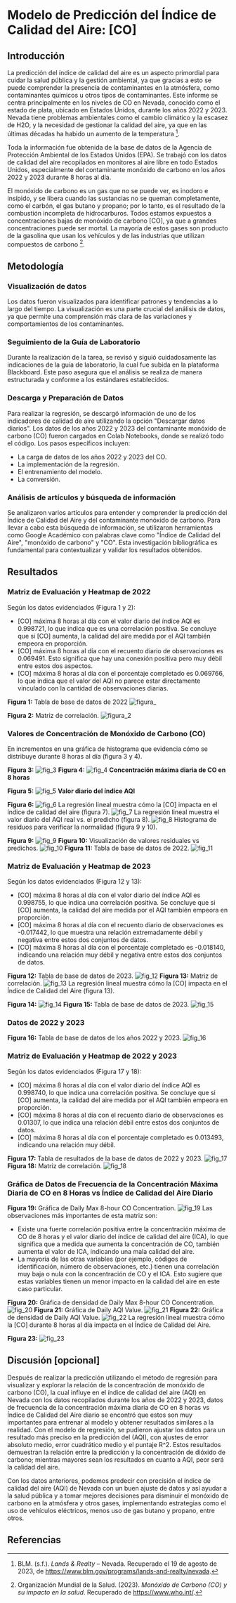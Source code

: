 # Modelo de Predicción del Índice de Calidad del Aire: [CO]

## Introducción

La predicción del índice de calidad del aire es un aspecto primordial para cuidar la salud pública y la gestión ambiental, ya que gracias a esto se puede comprender la presencia de contaminantes en la atmósfera, como contaminantes químicos u otros tipos de contaminantes. Este informe se centra principalmente en los niveles de CO en Nevada, conocido como el estado de plata, ubicado en Estados Unidos, durante los años 2022 y 2023. Nevada tiene problemas ambientales como el cambio climático y la escasez de H2O, y la necesidad de gestionar la calidad del aire, ya que en las últimas décadas ha habido un aumento de la temperatura [^1].

Toda la información fue obtenida de la base de datos de la Agencia de Protección Ambiental de los Estados Unidos (EPA). Se trabajó con los datos de calidad del aire recopilados en monitores al aire libre en todo Estados Unidos, especialmente del contaminante monóxido de carbono en los años 2022 y 2023 durante 8 horas al día.

El monóxido de carbono es un gas que no se puede ver, es inodoro e insípido, y se libera cuando las sustancias no se queman completamente, como el carbón, el gas butano y propano; por lo tanto, es el resultado de la combustión incompleta de hidrocarburos. Todos estamos expuestos a concentraciones bajas de monóxido de carbono [CO], ya que a grandes concentraciones puede ser mortal. La mayoría de estos gases son producto de la gasolina que usan los vehículos y de las industrias que utilizan compuestos de carbono [^2].

## Metodología

### Visualización de datos

Los datos fueron visualizados para identificar patrones y tendencias a lo largo del tiempo. La visualización es una parte crucial del análisis de datos, ya que permite una comprensión más clara de las variaciones y comportamientos de los contaminantes.

### Seguimiento de la Guía de Laboratorio

Durante la realización de la tarea, se revisó y siguió cuidadosamente las indicaciones de la guía de laboratorio, la cual fue subida en la plataforma Blackboard. Este paso asegura que el análisis se realiza de manera estructurada y conforme a los estándares establecidos.

### Descarga y Preparación de Datos

Para realizar la regresión, se descargó información de uno de los indicadores de calidad de aire utilizando la opción "Descargar datos diarios". Los datos de los años 2022 y 2023 del contaminante monóxido de carbono (CO) fueron cargados en Colab Notebooks, donde se realizó todo el código. Los pasos específicos incluyen:

- La carga de datos de los años 2022 y 2023 del CO.
- La implementación de la regresión.
- El entrenamiento del modelo.
- La conversión.

### Análisis de artículos y búsqueda de información

Se analizaron varios artículos para entender y comprender la predicción del Índice de Calidad del Aire y del contaminante monóxido de carbono. Para llevar a cabo esta búsqueda de información, se utilizaron herramientas como Google Académico con palabras clave como "Índice de Calidad del Aire", "monóxido de carbono" y "CO". Esta investigación bibliográfica es fundamental para contextualizar y validar los resultados obtenidos.

## Resultados

### Matriz de Evaluación y Heatmap de 2022

Según los datos evidenciados (Figura 1 y 2):

- [CO] máxima 8 horas al día con el valor diario del índice AQI es 0.998721, lo que indica que es una correlación positiva. Se concluye que si [CO] aumenta, la calidad del aire medida por el AQI también empeora en proporción.
- [CO] máxima 8 horas al día con el recuento diario de observaciones es 0.069491. Esto significa que hay una conexión positiva pero muy débil entre estos dos aspectos.
- [CO] máxima 8 horas al día con el porcentaje completado es 0.069766, lo que indica que el valor del AQI no parece estar directamente vinculado con la cantidad de observaciones diarias.

**Figura 1:** Tabla de base de datos de 2022
![figura_](https://private-user-images.githubusercontent.com/166184502/361308679-5650fd6d-401d-41ea-bc34-404e968f65fd.jpg?jwt=eyJhbGciOiJIUzI1NiIsInR5cCI6IkpXVCJ9.eyJpc3MiOiJnaXRodWIuY29tIiwiYXVkIjoicmF3LmdpdGh1YnVzZXJjb250ZW50LmNvbSIsImtleSI6ImtleTUiLCJleHAiOjE3MjQ2NDg4MTksIm5iZiI6MTcyNDY0ODUxOSwicGF0aCI6Ii8xNjYxODQ1MDIvMzYxMzA4Njc5LTU2NTBmZDZkLTQwMWQtNDFlYS1iYzM0LTQwNGU5NjhmNjVmZC5qcGc_WC1BbXotQWxnb3JpdGhtPUFXUzQtSE1BQy1TSEEyNTYmWC1BbXotQ3JlZGVudGlhbD1BS0lBVkNPRFlMU0E1M1BRSzRaQSUyRjIwMjQwODI2JTJGdXMtZWFzdC0xJTJGczMlMkZhd3M0X3JlcXVlc3QmWC1BbXotRGF0ZT0yMDI0MDgyNlQwNTAxNTlaJlgtQW16LUV4cGlyZXM9MzAwJlgtQW16LVNpZ25hdHVyZT04OWEwYzZkZThiYzk5NDY5N2VhZmNmOTcwMzExYWQ3Njc5OWYxZjg3MDJlNmJiODMwMmQwY2NhZDBkNzIyOTIyJlgtQW16LVNpZ25lZEhlYWRlcnM9aG9zdCZhY3Rvcl9pZD0wJmtleV9pZD0wJnJlcG9faWQ9MCJ9.PBJZuZw3aCnOPTHantCTO6s-j71GLPLb4dM79TU5Svk)

**Figura 2:** Matriz de correlación.
![figura_2](https://private-user-images.githubusercontent.com/166184502/361309071-a25d9176-f953-4cc3-b9f2-675540b08220.jpg?jwt=eyJhbGciOiJIUzI1NiIsInR5cCI6IkpXVCJ9.eyJpc3MiOiJnaXRodWIuY29tIiwiYXVkIjoicmF3LmdpdGh1YnVzZXJjb250ZW50LmNvbSIsImtleSI6ImtleTUiLCJleHAiOjE3MjQ2NTAyNDMsIm5iZiI6MTcyNDY0OTk0MywicGF0aCI6Ii8xNjYxODQ1MDIvMzYxMzA5MDcxLWEyNWQ5MTc2LWY5NTMtNGNjMy1iOWYyLTY3NTU0MGIwODIyMC5qcGc_WC1BbXotQWxnb3JpdGhtPUFXUzQtSE1BQy1TSEEyNTYmWC1BbXotQ3JlZGVudGlhbD1BS0lBVkNPRFlMU0E1M1BRSzRaQSUyRjIwMjQwODI2JTJGdXMtZWFzdC0xJTJGczMlMkZhd3M0X3JlcXVlc3QmWC1BbXotRGF0ZT0yMDI0MDgyNlQwNTI1NDNaJlgtQW16LUV4cGlyZXM9MzAwJlgtQW16LVNpZ25hdHVyZT1lZGY2OTU2ODk5M2ZlYzU2M2Q3Yjc4MTdlZDhlZTdhM2MyODI2YTU4NGIzYzQ3MjFlNGFlMTY4OWFlNDU4OWRlJlgtQW16LVNpZ25lZEhlYWRlcnM9aG9zdCZhY3Rvcl9pZD0wJmtleV9pZD0wJnJlcG9faWQ9MCJ9.GCekMtoHqBqE4SsESd9SmD4sFtEtAjubICKYwA4hsYk)
### Valores de Concentración de Monóxido de Carbono (CO)

En incrementos en una gráfica de histograma que evidencia cómo se distribuye durante 8 horas al día (figura 3 y 4).

**Figura 3:**
![fig_3](https://private-user-images.githubusercontent.com/166184502/361309588-9d147312-e523-45eb-bfc5-42f640a671c0.jpg?jwt=eyJhbGciOiJIUzI1NiIsInR5cCI6IkpXVCJ9.eyJpc3MiOiJnaXRodWIuY29tIiwiYXVkIjoicmF3LmdpdGh1YnVzZXJjb250ZW50LmNvbSIsImtleSI6ImtleTUiLCJleHAiOjE3MjQ2NTAzNzEsIm5iZiI6MTcyNDY1MDA3MSwicGF0aCI6Ii8xNjYxODQ1MDIvMzYxMzA5NTg4LTlkMTQ3MzEyLWU1MjMtNDVlYi1iZmM1LTQyZjY0MGE2NzFjMC5qcGc_WC1BbXotQWxnb3JpdGhtPUFXUzQtSE1BQy1TSEEyNTYmWC1BbXotQ3JlZGVudGlhbD1BS0lBVkNPRFlMU0E1M1BRSzRaQSUyRjIwMjQwODI2JTJGdXMtZWFzdC0xJTJGczMlMkZhd3M0X3JlcXVlc3QmWC1BbXotRGF0ZT0yMDI0MDgyNlQwNTI3NTFaJlgtQW16LUV4cGlyZXM9MzAwJlgtQW16LVNpZ25hdHVyZT1hZWI1MzMyMmFjN2E0YjUzMGQ0ODU0ZmRhZjdiNmQxMDM3NzlmMmJjNGJmMmMzNTM4NTZmYWY0ZTNlMjNlMjBkJlgtQW16LVNpZ25lZEhlYWRlcnM9aG9zdCZhY3Rvcl9pZD0wJmtleV9pZD0wJnJlcG9faWQ9MCJ9.dVz--sZRWjsMlFX-cKY9xd3N26uI1bkrGhbWM99jMzU)
**Figura 4:**
![fig_4](https://private-user-images.githubusercontent.com/166184502/361309668-cc623d1f-ce74-44d3-8cbb-ff2c5d872101.jpg?jwt=eyJhbGciOiJIUzI1NiIsInR5cCI6IkpXVCJ9.eyJpc3MiOiJnaXRodWIuY29tIiwiYXVkIjoicmF3LmdpdGh1YnVzZXJjb250ZW50LmNvbSIsImtleSI6ImtleTUiLCJleHAiOjE3MjQ2NDg5MjAsIm5iZiI6MTcyNDY0ODYyMCwicGF0aCI6Ii8xNjYxODQ1MDIvMzYxMzA5NjY4LWNjNjIzZDFmLWNlNzQtNDRkMy04Y2JiLWZmMmM1ZDg3MjEwMS5qcGc_WC1BbXotQWxnb3JpdGhtPUFXUzQtSE1BQy1TSEEyNTYmWC1BbXotQ3JlZGVudGlhbD1BS0lBVkNPRFlMU0E1M1BRSzRaQSUyRjIwMjQwODI2JTJGdXMtZWFzdC0xJTJGczMlMkZhd3M0X3JlcXVlc3QmWC1BbXotRGF0ZT0yMDI0MDgyNlQwNTAzNDBaJlgtQW16LUV4cGlyZXM9MzAwJlgtQW16LVNpZ25hdHVyZT0xNzUzYzQ3MjJmYWQwMWIzOThjMTU5ZWEzNDgzYWE1ZWU4MjBjNzc1Y2Y0NjgyYWUyNWY0Y2RkMzgxMzgzYTdlJlgtQW16LVNpZ25lZEhlYWRlcnM9aG9zdCZhY3Rvcl9pZD0wJmtleV9pZD0wJnJlcG9faWQ9MCJ9.TM2cyo18H0jMjg-TAAbaj6bh4l__QmiLLnMaU38wulE)
**Concentración máxima diaria de CO en 8 horas**

**Figura 5:**
![fig_5](https://private-user-images.githubusercontent.com/166184502/361309898-c95f814f-336e-4d41-b933-af1c96c48c43.jpg?jwt=eyJhbGciOiJIUzI1NiIsInR5cCI6IkpXVCJ9.eyJpc3MiOiJnaXRodWIuY29tIiwiYXVkIjoicmF3LmdpdGh1YnVzZXJjb250ZW50LmNvbSIsImtleSI6ImtleTUiLCJleHAiOjE3MjQ2NDg5MjAsIm5iZiI6MTcyNDY0ODYyMCwicGF0aCI6Ii8xNjYxODQ1MDIvMzYxMzA5ODk4LWM5NWY4MTRmLTMzNmUtNGQ0MS1iOTMzLWFmMWM5NmM0OGM0My5qcGc_WC1BbXotQWxnb3JpdGhtPUFXUzQtSE1BQy1TSEEyNTYmWC1BbXotQ3JlZGVudGlhbD1BS0lBVkNPRFlMU0E1M1BRSzRaQSUyRjIwMjQwODI2JTJGdXMtZWFzdC0xJTJGczMlMkZhd3M0X3JlcXVlc3QmWC1BbXotRGF0ZT0yMDI0MDgyNlQwNTAzNDBaJlgtQW16LUV4cGlyZXM9MzAwJlgtQW16LVNpZ25hdHVyZT02YzVkYjY0YWUwYjMwODQzMWMxMDFkYjRiOGYzMWE2MzJkNzU1OWQ4MmM3OTljNzBlNDMxY2JhYTZmMmUyYjFjJlgtQW16LVNpZ25lZEhlYWRlcnM9aG9zdCZhY3Rvcl9pZD0wJmtleV9pZD0wJnJlcG9faWQ9MCJ9.gQMb-w5wpmJaYQ36j4wlrVVidU-cQlQwSSIEAMycmrE)
**Valor diario del índice AQI**

**Figura 6:**
![fig_6](https://private-user-images.githubusercontent.com/166184502/361311034-c58504a9-2bb1-48cc-9054-7e2168ef593d.jpg?jwt=eyJhbGciOiJIUzI1NiIsInR5cCI6IkpXVCJ9.eyJpc3MiOiJnaXRodWIuY29tIiwiYXVkIjoicmF3LmdpdGh1YnVzZXJjb250ZW50LmNvbSIsImtleSI6ImtleTUiLCJleHAiOjE3MjQ2NDg5MjAsIm5iZiI6MTcyNDY0ODYyMCwicGF0aCI6Ii8xNjYxODQ1MDIvMzYxMzExMDM0LWM1ODUwNGE5LTJiYjEtNDhjYy05MDU0LTdlMjE2OGVmNTkzZC5qcGc_WC1BbXotQWxnb3JpdGhtPUFXUzQtSE1BQy1TSEEyNTYmWC1BbXotQ3JlZGVudGlhbD1BS0lBVkNPRFlMU0E1M1BRSzRaQSUyRjIwMjQwODI2JTJGdXMtZWFzdC0xJTJGczMlMkZhd3M0X3JlcXVlc3QmWC1BbXotRGF0ZT0yMDI0MDgyNlQwNTAzNDBaJlgtQW16LUV4cGlyZXM9MzAwJlgtQW16LVNpZ25hdHVyZT01OWZjODJhM2MyZjc2M2U1ZTdjNGRhOTFmODA5ZWJkMGY3ODQ4NGMzOWQyN2NiMWYwMGY5MTY4OWM2ZGJhOGJmJlgtQW16LVNpZ25lZEhlYWRlcnM9aG9zdCZhY3Rvcl9pZD0wJmtleV9pZD0wJnJlcG9faWQ9MCJ9.VmSTHiHx4SuOCBNGgReN4NXaRv1PgnMPujvu7VcUMY4)
La regresión lineal muestra cómo la [CO] impacta en el índice de calidad del aire (figura 7).
![fig_7](https://private-user-images.githubusercontent.com/166184502/361311082-fc934be6-1242-4f72-ae7f-f132f459cd38.jpg?jwt=eyJhbGciOiJIUzI1NiIsInR5cCI6IkpXVCJ9.eyJpc3MiOiJnaXRodWIuY29tIiwiYXVkIjoicmF3LmdpdGh1YnVzZXJjb250ZW50LmNvbSIsImtleSI6ImtleTUiLCJleHAiOjE3MjQ2NDg5MjAsIm5iZiI6MTcyNDY0ODYyMCwicGF0aCI6Ii8xNjYxODQ1MDIvMzYxMzExMDgyLWZjOTM0YmU2LTEyNDItNGY3Mi1hZTdmLWYxMzJmNDU5Y2QzOC5qcGc_WC1BbXotQWxnb3JpdGhtPUFXUzQtSE1BQy1TSEEyNTYmWC1BbXotQ3JlZGVudGlhbD1BS0lBVkNPRFlMU0E1M1BRSzRaQSUyRjIwMjQwODI2JTJGdXMtZWFzdC0xJTJGczMlMkZhd3M0X3JlcXVlc3QmWC1BbXotRGF0ZT0yMDI0MDgyNlQwNTAzNDBaJlgtQW16LUV4cGlyZXM9MzAwJlgtQW16LVNpZ25hdHVyZT1lMTI3MTlkZWYxMzQwNWNhNjFiZmRlYzg1MjRkZTM5ZGUyN2YyODNkMjdiOTE1MzA1NDY2Y2JiNTIzNTA4MDg3JlgtQW16LVNpZ25lZEhlYWRlcnM9aG9zdCZhY3Rvcl9pZD0wJmtleV9pZD0wJnJlcG9faWQ9MCJ9.uq3YsLcVsdyQ26ftSemsYYhQPCuBFrr3Hy0ZnVlFSjI)
La regresión lineal muestra el valor diario del AQI real vs. el predicho (figura 8).
![fig_8](https://private-user-images.githubusercontent.com/166184502/361311154-42589414-84d8-44db-8d96-f3aee5673a6c.jpg?jwt=eyJhbGciOiJIUzI1NiIsInR5cCI6IkpXVCJ9.eyJpc3MiOiJnaXRodWIuY29tIiwiYXVkIjoicmF3LmdpdGh1YnVzZXJjb250ZW50LmNvbSIsImtleSI6ImtleTUiLCJleHAiOjE3MjQ2NDg5MjAsIm5iZiI6MTcyNDY0ODYyMCwicGF0aCI6Ii8xNjYxODQ1MDIvMzYxMzExMTU0LTQyNTg5NDE0LTg0ZDgtNDRkYi04ZDk2LWYzYWVlNTY3M2E2Yy5qcGc_WC1BbXotQWxnb3JpdGhtPUFXUzQtSE1BQy1TSEEyNTYmWC1BbXotQ3JlZGVudGlhbD1BS0lBVkNPRFlMU0E1M1BRSzRaQSUyRjIwMjQwODI2JTJGdXMtZWFzdC0xJTJGczMlMkZhd3M0X3JlcXVlc3QmWC1BbXotRGF0ZT0yMDI0MDgyNlQwNTAzNDBaJlgtQW16LUV4cGlyZXM9MzAwJlgtQW16LVNpZ25hdHVyZT1kZTg4OGZkNTEwMDM0M2UxNzRkNTkzNGE5OTljN2QzYzQ5NWQxMmQ2MjM0NjE0ZjMxZWRkMWI5MGM4ZmNlYWI4JlgtQW16LVNpZ25lZEhlYWRlcnM9aG9zdCZhY3Rvcl9pZD0wJmtleV9pZD0wJnJlcG9faWQ9MCJ9.NZbe1xG_DR7f6cYjxH_epeDjgQitK3Kv-bRnYq_Ufh0)
Histograma de residuos para verificar la normalidad (figura 9 y 10).

**Figura 9:**
![fig_9](https://private-user-images.githubusercontent.com/166184502/361311173-2b2adce1-563f-4b26-b009-7719be60070f.jpg?jwt=eyJhbGciOiJIUzI1NiIsInR5cCI6IkpXVCJ9.eyJpc3MiOiJnaXRodWIuY29tIiwiYXVkIjoicmF3LmdpdGh1YnVzZXJjb250ZW50LmNvbSIsImtleSI6ImtleTUiLCJleHAiOjE3MjQ2NDg5MjAsIm5iZiI6MTcyNDY0ODYyMCwicGF0aCI6Ii8xNjYxODQ1MDIvMzYxMzExMTczLTJiMmFkY2UxLTU2M2YtNGIyNi1iMDA5LTc3MTliZTYwMDcwZi5qcGc_WC1BbXotQWxnb3JpdGhtPUFXUzQtSE1BQy1TSEEyNTYmWC1BbXotQ3JlZGVudGlhbD1BS0lBVkNPRFlMU0E1M1BRSzRaQSUyRjIwMjQwODI2JTJGdXMtZWFzdC0xJTJGczMlMkZhd3M0X3JlcXVlc3QmWC1BbXotRGF0ZT0yMDI0MDgyNlQwNTAzNDBaJlgtQW16LUV4cGlyZXM9MzAwJlgtQW16LVNpZ25hdHVyZT00ZThmNWQwMWY3NzkwNDIwMzg3ZGIxODYwNTA4NGJhYWJmOWEzNjgwZDIyMTgxZDBkYTAxYzcwZjA5MGQ1ODYzJlgtQW16LVNpZ25lZEhlYWRlcnM9aG9zdCZhY3Rvcl9pZD0wJmtleV9pZD0wJnJlcG9faWQ9MCJ9.Qu08QMF4ZYZmdIkqfZTl3CE_H5LbI85w3h388NaSugM)
**Figura 10:** Visualización de valores residuales vs predichos.
![fig_10](https://private-user-images.githubusercontent.com/166184502/361311201-69281675-2ed0-498f-8e73-b656eea6bacc.jpg?jwt=eyJhbGciOiJIUzI1NiIsInR5cCI6IkpXVCJ9.eyJpc3MiOiJnaXRodWIuY29tIiwiYXVkIjoicmF3LmdpdGh1YnVzZXJjb250ZW50LmNvbSIsImtleSI6ImtleTUiLCJleHAiOjE3MjQ2NDg5MjAsIm5iZiI6MTcyNDY0ODYyMCwicGF0aCI6Ii8xNjYxODQ1MDIvMzYxMzExMjAxLTY5MjgxNjc1LTJlZDAtNDk4Zi04ZTczLWI2NTZlZWE2YmFjYy5qcGc_WC1BbXotQWxnb3JpdGhtPUFXUzQtSE1BQy1TSEEyNTYmWC1BbXotQ3JlZGVudGlhbD1BS0lBVkNPRFlMU0E1M1BRSzRaQSUyRjIwMjQwODI2JTJGdXMtZWFzdC0xJTJGczMlMkZhd3M0X3JlcXVlc3QmWC1BbXotRGF0ZT0yMDI0MDgyNlQwNTAzNDBaJlgtQW16LUV4cGlyZXM9MzAwJlgtQW16LVNpZ25hdHVyZT1mNjgzNjM4MDQzODhiNjQ2ZDY2ZjU3MTUzY2VkODg2Yzc5YjI3M2FjZmY0NGEzYjRiMThjODlmNmRmNjA5YmQ1JlgtQW16LVNpZ25lZEhlYWRlcnM9aG9zdCZhY3Rvcl9pZD0wJmtleV9pZD0wJnJlcG9faWQ9MCJ9.1uii25JpiCjBm2WvxJQWU3EKYI9Wvj_vy4ZmdtBm9SE)
**Figura 11:** Tabla de base de datos de 2022.
![fig_11](https://private-user-images.githubusercontent.com/166184502/361311209-9d07e77b-4580-43f0-8ccb-b06aa17957c6.jpg?jwt=eyJhbGciOiJIUzI1NiIsInR5cCI6IkpXVCJ9.eyJpc3MiOiJnaXRodWIuY29tIiwiYXVkIjoicmF3LmdpdGh1YnVzZXJjb250ZW50LmNvbSIsImtleSI6ImtleTUiLCJleHAiOjE3MjQ2NDg5MjAsIm5iZiI6MTcyNDY0ODYyMCwicGF0aCI6Ii8xNjYxODQ1MDIvMzYxMzExMjA5LTlkMDdlNzdiLTQ1ODAtNDNmMC04Y2NiLWIwNmFhMTc5NTdjNi5qcGc_WC1BbXotQWxnb3JpdGhtPUFXUzQtSE1BQy1TSEEyNTYmWC1BbXotQ3JlZGVudGlhbD1BS0lBVkNPRFlMU0E1M1BRSzRaQSUyRjIwMjQwODI2JTJGdXMtZWFzdC0xJTJGczMlMkZhd3M0X3JlcXVlc3QmWC1BbXotRGF0ZT0yMDI0MDgyNlQwNTAzNDBaJlgtQW16LUV4cGlyZXM9MzAwJlgtQW16LVNpZ25hdHVyZT1mNTdkMWZiNWEwYjZkYzhhMTEyMjAzYzY0N2EyOWYyMmJjOGU5Nzc3Zjk5M2IxMTlhMzZhNTQ4NjJmNWNiYzVjJlgtQW16LVNpZ25lZEhlYWRlcnM9aG9zdCZhY3Rvcl9pZD0wJmtleV9pZD0wJnJlcG9faWQ9MCJ9.YkmfIBuUWYusyIzlXqV9Uo4tVS8cdTGwJ-WtEE5ZSUU)
### Matriz de Evaluación y Heatmap de 2023

Según los datos evidenciados (Figura 12 y 13):

- [CO] máxima 8 horas al día con el valor diario del índice AQI es 0.998755, lo que indica una correlación positiva. Se concluye que si [CO] aumenta, la calidad del aire medida por el AQI también empeora en proporción.
- [CO] máxima 8 horas al día con el recuento diario de observaciones es -0.017442, lo que muestra una relación extremadamente débil y negativa entre estos dos conjuntos de datos.
- [CO] máxima 8 horas al día con el porcentaje completado es -0.018140, indicando una relación muy débil y negativa entre estos dos conjuntos de datos.

**Figura 12:** Tabla de base de datos de 2023.
![fig_12](https://private-user-images.githubusercontent.com/166184502/361311243-fb9c1f71-b656-403e-ba7d-fbf0ab1b003b.jpg?jwt=eyJhbGciOiJIUzI1NiIsInR5cCI6IkpXVCJ9.eyJpc3MiOiJnaXRodWIuY29tIiwiYXVkIjoicmF3LmdpdGh1YnVzZXJjb250ZW50LmNvbSIsImtleSI6ImtleTUiLCJleHAiOjE3MjQ2NDg5MjAsIm5iZiI6MTcyNDY0ODYyMCwicGF0aCI6Ii8xNjYxODQ1MDIvMzYxMzExMjQzLWZiOWMxZjcxLWI2NTYtNDAzZS1iYTdkLWZiZjBhYjFiMDAzYi5qcGc_WC1BbXotQWxnb3JpdGhtPUFXUzQtSE1BQy1TSEEyNTYmWC1BbXotQ3JlZGVudGlhbD1BS0lBVkNPRFlMU0E1M1BRSzRaQSUyRjIwMjQwODI2JTJGdXMtZWFzdC0xJTJGczMlMkZhd3M0X3JlcXVlc3QmWC1BbXotRGF0ZT0yMDI0MDgyNlQwNTAzNDBaJlgtQW16LUV4cGlyZXM9MzAwJlgtQW16LVNpZ25hdHVyZT04NmVkNDk5MzJiODM5NzIyYzY1OWYwYTRmYmJhYmE1YWE1ZDYxNDAxODk1MjM5NDJlNzkyMjk5NTFlYjNkYzU0JlgtQW16LVNpZ25lZEhlYWRlcnM9aG9zdCZhY3Rvcl9pZD0wJmtleV9pZD0wJnJlcG9faWQ9MCJ9.ViI-r9X7oIF36PJGrxuwP3Gp4ghqyiJwmIIvYRnV_PY)
**Figura 13:** Matriz de correlación.
![fig_13](https://private-user-images.githubusercontent.com/166184502/361311268-52d3f63d-f0de-4d14-ba56-f4a302a0676d.jpg?jwt=eyJhbGciOiJIUzI1NiIsInR5cCI6IkpXVCJ9.eyJpc3MiOiJnaXRodWIuY29tIiwiYXVkIjoicmF3LmdpdGh1YnVzZXJjb250ZW50LmNvbSIsImtleSI6ImtleTUiLCJleHAiOjE3MjQ2NDg5MjAsIm5iZiI6MTcyNDY0ODYyMCwicGF0aCI6Ii8xNjYxODQ1MDIvMzYxMzExMjY4LTUyZDNmNjNkLWYwZGUtNGQxNC1iYTU2LWY0YTMwMmEwNjc2ZC5qcGc_WC1BbXotQWxnb3JpdGhtPUFXUzQtSE1BQy1TSEEyNTYmWC1BbXotQ3JlZGVudGlhbD1BS0lBVkNPRFlMU0E1M1BRSzRaQSUyRjIwMjQwODI2JTJGdXMtZWFzdC0xJTJGczMlMkZhd3M0X3JlcXVlc3QmWC1BbXotRGF0ZT0yMDI0MDgyNlQwNTAzNDBaJlgtQW16LUV4cGlyZXM9MzAwJlgtQW16LVNpZ25hdHVyZT0yNDdlMGNmYzMzNDRiMDE3YmZlMGYwYTY3NGNlNWI3M2VmNmNjNmYxZjliNzhjODNmZDY1ZGQ4MzRkNmEyN2ZhJlgtQW16LVNpZ25lZEhlYWRlcnM9aG9zdCZhY3Rvcl9pZD0wJmtleV9pZD0wJnJlcG9faWQ9MCJ9.I-A2vDYmix9uD_JTjphJYNRhqr7xxCITNadCgO-Y1ZQ)
La regresión lineal muestra cómo la [CO] impacta en el Índice de Calidad del Aire (figura 13).

**Figura 14:**
![fig_14](https://private-user-images.githubusercontent.com/166184502/361311290-7a162675-8ff4-4f25-90b3-b3215e33958e.jpg?jwt=eyJhbGciOiJIUzI1NiIsInR5cCI6IkpXVCJ9.eyJpc3MiOiJnaXRodWIuY29tIiwiYXVkIjoicmF3LmdpdGh1YnVzZXJjb250ZW50LmNvbSIsImtleSI6ImtleTUiLCJleHAiOjE3MjQ2NDg5MjAsIm5iZiI6MTcyNDY0ODYyMCwicGF0aCI6Ii8xNjYxODQ1MDIvMzYxMzExMjkwLTdhMTYyNjc1LThmZjQtNGYyNS05MGIzLWIzMjE1ZTMzOTU4ZS5qcGc_WC1BbXotQWxnb3JpdGhtPUFXUzQtSE1BQy1TSEEyNTYmWC1BbXotQ3JlZGVudGlhbD1BS0lBVkNPRFlMU0E1M1BRSzRaQSUyRjIwMjQwODI2JTJGdXMtZWFzdC0xJTJGczMlMkZhd3M0X3JlcXVlc3QmWC1BbXotRGF0ZT0yMDI0MDgyNlQwNTAzNDBaJlgtQW16LUV4cGlyZXM9MzAwJlgtQW16LVNpZ25hdHVyZT1mZDkxNDI1NGZmMzYyMzkzODVlMmJlMmIxOTUzZjZhMTU3OGIxYzcyOTgwYWYwZGU1NTJkYjk5YjllZjA2N2E0JlgtQW16LVNpZ25lZEhlYWRlcnM9aG9zdCZhY3Rvcl9pZD0wJmtleV9pZD0wJnJlcG9faWQ9MCJ9.udwGKid8C-gr5YL7LA58n4Dl0VJtRVLD0cbncrj2mrI)
**Figura 15:** Tabla de base de datos de 2023.
![fig_15](https://private-user-images.githubusercontent.com/166184502/361312033-b1ef4ba8-10dc-4a3f-8b26-050b78ad0a81.jpg?jwt=eyJhbGciOiJIUzI1NiIsInR5cCI6IkpXVCJ9.eyJpc3MiOiJnaXRodWIuY29tIiwiYXVkIjoicmF3LmdpdGh1YnVzZXJjb250ZW50LmNvbSIsImtleSI6ImtleTUiLCJleHAiOjE3MjQ2NDg5MjAsIm5iZiI6MTcyNDY0ODYyMCwicGF0aCI6Ii8xNjYxODQ1MDIvMzYxMzEyMDMzLWIxZWY0YmE4LTEwZGMtNGEzZi04YjI2LTA1MGI3OGFkMGE4MS5qcGc_WC1BbXotQWxnb3JpdGhtPUFXUzQtSE1BQy1TSEEyNTYmWC1BbXotQ3JlZGVudGlhbD1BS0lBVkNPRFlMU0E1M1BRSzRaQSUyRjIwMjQwODI2JTJGdXMtZWFzdC0xJTJGczMlMkZhd3M0X3JlcXVlc3QmWC1BbXotRGF0ZT0yMDI0MDgyNlQwNTAzNDBaJlgtQW16LUV4cGlyZXM9MzAwJlgtQW16LVNpZ25hdHVyZT1iMDlkZDRjYmM1ZTBhYjdhYWU2MmZmYjNmY2QyN2Y3MzliZDhiNmZjMGIzOThlOTcyMmRjMzI0NjQ1ZjQwMDFhJlgtQW16LVNpZ25lZEhlYWRlcnM9aG9zdCZhY3Rvcl9pZD0wJmtleV9pZD0wJnJlcG9faWQ9MCJ9.yGiJCQzubUhHNrVvSHkXZQC_T5C-PVVSba9WHM6LQ58)
### Datos de 2022 y 2023

**Figura 16:** Tabla de base de datos de los años 2022 y 2023.
![fig_16](https://private-user-images.githubusercontent.com/166184502/361312052-271089be-95ad-4353-a0b7-1aed983a3fee.jpg?jwt=eyJhbGciOiJIUzI1NiIsInR5cCI6IkpXVCJ9.eyJpc3MiOiJnaXRodWIuY29tIiwiYXVkIjoicmF3LmdpdGh1YnVzZXJjb250ZW50LmNvbSIsImtleSI6ImtleTUiLCJleHAiOjE3MjQ2NDg5MjAsIm5iZiI6MTcyNDY0ODYyMCwicGF0aCI6Ii8xNjYxODQ1MDIvMzYxMzEyMDUyLTI3MTA4OWJlLTk1YWQtNDM1My1hMGI3LTFhZWQ5ODNhM2ZlZS5qcGc_WC1BbXotQWxnb3JpdGhtPUFXUzQtSE1BQy1TSEEyNTYmWC1BbXotQ3JlZGVudGlhbD1BS0lBVkNPRFlMU0E1M1BRSzRaQSUyRjIwMjQwODI2JTJGdXMtZWFzdC0xJTJGczMlMkZhd3M0X3JlcXVlc3QmWC1BbXotRGF0ZT0yMDI0MDgyNlQwNTAzNDBaJlgtQW16LUV4cGlyZXM9MzAwJlgtQW16LVNpZ25hdHVyZT02M2ExMzdkMjM3ODU5MjZhNTUxMDUwODgyOWFlM2VkNWJhMDdiYjM0NzM0MWFmZmU4ZTAxM2U3NzU4NGIwZDcwJlgtQW16LVNpZ25lZEhlYWRlcnM9aG9zdCZhY3Rvcl9pZD0wJmtleV9pZD0wJnJlcG9faWQ9MCJ9.e3hZFRnNO5Ep8N04QWXYxNfw-SN6jiYhYiwTxivIEDc)
### Matriz de Evaluación y Heatmap de 2022 y 2023

Según los datos evidenciados (Figura 17 y 18):

- [CO] máxima 8 horas al día con el valor diario del índice AQI es 0.998740, lo que indica una correlación positiva. Se concluye que si [CO] aumenta, la calidad del aire medida por el AQI también empeora en proporción.
- [CO] máxima 8 horas al día con el recuento diario de observaciones es 0.01307, lo que indica una relación débil entre estos dos conjuntos de datos.
- [CO] máxima 8 horas al día con el porcentaje completado es 0.013493, indicando una relación muy débil.

**Figura 17:** Tabla de resultados de la base de datos de 2022 y 2023.
![fig_17](https://private-user-images.githubusercontent.com/166184502/361312070-ec532003-cc94-4d11-bd93-054b67500129.jpg?jwt=eyJhbGciOiJIUzI1NiIsInR5cCI6IkpXVCJ9.eyJpc3MiOiJnaXRodWIuY29tIiwiYXVkIjoicmF3LmdpdGh1YnVzZXJjb250ZW50LmNvbSIsImtleSI6ImtleTUiLCJleHAiOjE3MjQ2NDg5MjAsIm5iZiI6MTcyNDY0ODYyMCwicGF0aCI6Ii8xNjYxODQ1MDIvMzYxMzEyMDcwLWVjNTMyMDAzLWNjOTQtNGQxMS1iZDkzLTA1NGI2NzUwMDEyOS5qcGc_WC1BbXotQWxnb3JpdGhtPUFXUzQtSE1BQy1TSEEyNTYmWC1BbXotQ3JlZGVudGlhbD1BS0lBVkNPRFlMU0E1M1BRSzRaQSUyRjIwMjQwODI2JTJGdXMtZWFzdC0xJTJGczMlMkZhd3M0X3JlcXVlc3QmWC1BbXotRGF0ZT0yMDI0MDgyNlQwNTAzNDBaJlgtQW16LUV4cGlyZXM9MzAwJlgtQW16LVNpZ25hdHVyZT05NmRiNmU1NTk3ZmU2MzdhOWU3ZmU2MmYxYzFjZWMwYThkZjg2ODgyYjY4MjIyNjEzOTI2NTQwMzBmZDkxOWUyJlgtQW16LVNpZ25lZEhlYWRlcnM9aG9zdCZhY3Rvcl9pZD0wJmtleV9pZD0wJnJlcG9faWQ9MCJ9.ZQdIX1pgOa_Zt1vGWB-gi4RRLXVSUlte0jIdLEeSnbA)
**Figura 18:** Matriz de correlación.
![fig_18](https://private-user-images.githubusercontent.com/166184502/361312095-28e5b6ba-46e0-4610-ae09-fbe3880ebfdc.jpg?jwt=eyJhbGciOiJIUzI1NiIsInR5cCI6IkpXVCJ9.eyJpc3MiOiJnaXRodWIuY29tIiwiYXVkIjoicmF3LmdpdGh1YnVzZXJjb250ZW50LmNvbSIsImtleSI6ImtleTUiLCJleHAiOjE3MjQ2NDg5MjAsIm5iZiI6MTcyNDY0ODYyMCwicGF0aCI6Ii8xNjYxODQ1MDIvMzYxMzEyMDk1LTI4ZTViNmJhLTQ2ZTAtNDYxMC1hZTA5LWZiZTM4ODBlYmZkYy5qcGc_WC1BbXotQWxnb3JpdGhtPUFXUzQtSE1BQy1TSEEyNTYmWC1BbXotQ3JlZGVudGlhbD1BS0lBVkNPRFlMU0E1M1BRSzRaQSUyRjIwMjQwODI2JTJGdXMtZWFzdC0xJTJGczMlMkZhd3M0X3JlcXVlc3QmWC1BbXotRGF0ZT0yMDI0MDgyNlQwNTAzNDBaJlgtQW16LUV4cGlyZXM9MzAwJlgtQW16LVNpZ25hdHVyZT1iNDY3MjAwZDY1MzQ4MjE4NWJkM2ZhMGQ4ZmVjZmJhODkwNDkyMmUzMzczZDk4ZTE5Y2ZiMGIyZGQ4MzVjYTExJlgtQW16LVNpZ25lZEhlYWRlcnM9aG9zdCZhY3Rvcl9pZD0wJmtleV9pZD0wJnJlcG9faWQ9MCJ9.mzWcxlNvOwrsF1bdn2mhqcTd-6bLuxpx2CdwIMXO8l8)
### Gráfica de Datos de Frecuencia de la Concentración Máxima Diaria de CO en 8 Horas vs Índice de Calidad del Aire Diario

**Figura 19:** Gráfica de Daily Max 8-hour CO Concentration.
![fig_19](https://private-user-images.githubusercontent.com/166184502/361312657-a31847d2-a5d3-43ca-a305-cb94147139f9.jpg?jwt=eyJhbGciOiJIUzI1NiIsInR5cCI6IkpXVCJ9.eyJpc3MiOiJnaXRodWIuY29tIiwiYXVkIjoicmF3LmdpdGh1YnVzZXJjb250ZW50LmNvbSIsImtleSI6ImtleTUiLCJleHAiOjE3MjQ2NDk2NTUsIm5iZiI6MTcyNDY0OTM1NSwicGF0aCI6Ii8xNjYxODQ1MDIvMzYxMzEyNjU3LWEzMTg0N2QyLWE1ZDMtNDNjYS1hMzA1LWNiOTQxNDcxMzlmOS5qcGc_WC1BbXotQWxnb3JpdGhtPUFXUzQtSE1BQy1TSEEyNTYmWC1BbXotQ3JlZGVudGlhbD1BS0lBVkNPRFlMU0E1M1BRSzRaQSUyRjIwMjQwODI2JTJGdXMtZWFzdC0xJTJGczMlMkZhd3M0X3JlcXVlc3QmWC1BbXotRGF0ZT0yMDI0MDgyNlQwNTE1NTVaJlgtQW16LUV4cGlyZXM9MzAwJlgtQW16LVNpZ25hdHVyZT0yYWI4NThjNDdmYzIyZTdjODlhYmMyZDMyZTRiMzU3YWJiZDMxNDdhMTlkMmY1NmUxMDFlMWViNmUwNDZkNDhhJlgtQW16LVNpZ25lZEhlYWRlcnM9aG9zdCZhY3Rvcl9pZD0wJmtleV9pZD0wJnJlcG9faWQ9MCJ9.LNDpdj9ajWHGo3O6gwQe_11BcBEvZk_S7RQ5WrO1XsY)
Las observaciones más importantes de esta matriz son:

- Existe una fuerte correlación positiva entre la concentración máxima de CO de 8 horas y el valor diario del índice de calidad del aire (ICA), lo que significa que a medida que aumenta la concentración de CO, también aumenta el valor de ICA, indicando una mala calidad del aire.
- La mayoría de las otras variables (por ejemplo, códigos de identificación, número de observaciones, etc.) tienen una correlación muy baja o nula con la concentración de CO y el ICA. Esto sugiere que estas variables tienen un menor impacto en la calidad del aire en este caso particular.

**Figura 20:** Gráfica de densidad de Daily Max 8-hour CO Concentration.
![fig_20](https://private-user-images.githubusercontent.com/166184502/361312679-23cc52ce-a7c1-4c50-8870-2d755b23e41b.jpg?jwt=eyJhbGciOiJIUzI1NiIsInR5cCI6IkpXVCJ9.eyJpc3MiOiJnaXRodWIuY29tIiwiYXVkIjoicmF3LmdpdGh1YnVzZXJjb250ZW50LmNvbSIsImtleSI6ImtleTUiLCJleHAiOjE3MjQ2NDk2NTUsIm5iZiI6MTcyNDY0OTM1NSwicGF0aCI6Ii8xNjYxODQ1MDIvMzYxMzEyNjc5LTIzY2M1MmNlLWE3YzEtNGM1MC04ODcwLTJkNzU1YjIzZTQxYi5qcGc_WC1BbXotQWxnb3JpdGhtPUFXUzQtSE1BQy1TSEEyNTYmWC1BbXotQ3JlZGVudGlhbD1BS0lBVkNPRFlMU0E1M1BRSzRaQSUyRjIwMjQwODI2JTJGdXMtZWFzdC0xJTJGczMlMkZhd3M0X3JlcXVlc3QmWC1BbXotRGF0ZT0yMDI0MDgyNlQwNTE1NTVaJlgtQW16LUV4cGlyZXM9MzAwJlgtQW16LVNpZ25hdHVyZT0wMTQxZTk2ZDQ2MDMzOGFjM2E2OTVkZDUzOWFiNjk2M2FiOGNhZDJiZTNhOWQxZDQ3ODhjMmU5MGRhOWQxM2UzJlgtQW16LVNpZ25lZEhlYWRlcnM9aG9zdCZhY3Rvcl9pZD0wJmtleV9pZD0wJnJlcG9faWQ9MCJ9.I1GoJeMvmUxv6GmxbqpSHGdBSpbFi17ldBl1-jUNR6A)
**Figura 21:** Gráfica de Daily AQI Value.
![fig_21](https://private-user-images.githubusercontent.com/166184502/361312702-66fbcfff-5986-445e-b26d-a2f31f271d31.jpg?jwt=eyJhbGciOiJIUzI1NiIsInR5cCI6IkpXVCJ9.eyJpc3MiOiJnaXRodWIuY29tIiwiYXVkIjoicmF3LmdpdGh1YnVzZXJjb250ZW50LmNvbSIsImtleSI6ImtleTUiLCJleHAiOjE3MjQ2NDk2NTUsIm5iZiI6MTcyNDY0OTM1NSwicGF0aCI6Ii8xNjYxODQ1MDIvMzYxMzEyNzAyLTY2ZmJjZmZmLTU5ODYtNDQ1ZS1iMjZkLWEyZjMxZjI3MWQzMS5qcGc_WC1BbXotQWxnb3JpdGhtPUFXUzQtSE1BQy1TSEEyNTYmWC1BbXotQ3JlZGVudGlhbD1BS0lBVkNPRFlMU0E1M1BRSzRaQSUyRjIwMjQwODI2JTJGdXMtZWFzdC0xJTJGczMlMkZhd3M0X3JlcXVlc3QmWC1BbXotRGF0ZT0yMDI0MDgyNlQwNTE1NTVaJlgtQW16LUV4cGlyZXM9MzAwJlgtQW16LVNpZ25hdHVyZT1mOGIzNWViYTlhOWM4OGQ1ZTE5ZjlhYjRhYWMzZGI3ZjlmMTFkYTZiZDQ1MjE3NTk0M2I2MWRhODM3MmY1YWVjJlgtQW16LVNpZ25lZEhlYWRlcnM9aG9zdCZhY3Rvcl9pZD0wJmtleV9pZD0wJnJlcG9faWQ9MCJ9.gZHy_Gh2g-wkrW-JzNxuk097mklisztrZy6SlOFn2gA)
**Figura 22:** Gráfica de densidad de Daily AQI Value.
![fig_22](https://private-user-images.githubusercontent.com/166184502/361313017-cd495310-9240-43ed-a389-0ee2a45dee37.jpg?jwt=eyJhbGciOiJIUzI1NiIsInR5cCI6IkpXVCJ9.eyJpc3MiOiJnaXRodWIuY29tIiwiYXVkIjoicmF3LmdpdGh1YnVzZXJjb250ZW50LmNvbSIsImtleSI6ImtleTUiLCJleHAiOjE3MjQ2NDk2NTUsIm5iZiI6MTcyNDY0OTM1NSwicGF0aCI6Ii8xNjYxODQ1MDIvMzYxMzEzMDE3LWNkNDk1MzEwLTkyNDAtNDNlZC1hMzg5LTBlZTJhNDVkZWUzNy5qcGc_WC1BbXotQWxnb3JpdGhtPUFXUzQtSE1BQy1TSEEyNTYmWC1BbXotQ3JlZGVudGlhbD1BS0lBVkNPRFlMU0E1M1BRSzRaQSUyRjIwMjQwODI2JTJGdXMtZWFzdC0xJTJGczMlMkZhd3M0X3JlcXVlc3QmWC1BbXotRGF0ZT0yMDI0MDgyNlQwNTE1NTVaJlgtQW16LUV4cGlyZXM9MzAwJlgtQW16LVNpZ25hdHVyZT0xMzNmNTE0MGEzNjc0ZDNmYjdkMjI1ZjkyMDc0Y2Q3Y2Y5MjVlMTk5ZDE5OWNlNzAwNGNkZDIxYmNiYzA0NjVjJlgtQW16LVNpZ25lZEhlYWRlcnM9aG9zdCZhY3Rvcl9pZD0wJmtleV9pZD0wJnJlcG9faWQ9MCJ9.uXQXBUspi36EXuw6pAFCnRgMEwawLkxPB8YA_nFllGE)
La regresión lineal muestra cómo la [CO] durante 8 horas al día impacta en el Índice de Calidad del Aire.

**Figura 23:**
![fig_23](https://private-user-images.githubusercontent.com/166184502/361313059-26aadb5a-82d1-4329-b6b7-dc8008bd2eb5.jpg?jwt=eyJhbGciOiJIUzI1NiIsInR5cCI6IkpXVCJ9.eyJpc3MiOiJnaXRodWIuY29tIiwiYXVkIjoicmF3LmdpdGh1YnVzZXJjb250ZW50LmNvbSIsImtleSI6ImtleTUiLCJleHAiOjE3MjQ2NDk2NTUsIm5iZiI6MTcyNDY0OTM1NSwicGF0aCI6Ii8xNjYxODQ1MDIvMzYxMzEzMDU5LTI2YWFkYjVhLTgyZDEtNDMyOS1iNmI3LWRjODAwOGJkMmViNS5qcGc_WC1BbXotQWxnb3JpdGhtPUFXUzQtSE1BQy1TSEEyNTYmWC1BbXotQ3JlZGVudGlhbD1BS0lBVkNPRFlMU0E1M1BRSzRaQSUyRjIwMjQwODI2JTJGdXMtZWFzdC0xJTJGczMlMkZhd3M0X3JlcXVlc3QmWC1BbXotRGF0ZT0yMDI0MDgyNlQwNTE1NTVaJlgtQW16LUV4cGlyZXM9MzAwJlgtQW16LVNpZ25hdHVyZT00ZTczZGQ2NGU3MGEyMzYyN2Q4ZTdiMzY3ZDdmOTAxMDZmZTBlODJiZmM1ZTk0YTY2NmE4YWYzN2UzYzFkMDA5JlgtQW16LVNpZ25lZEhlYWRlcnM9aG9zdCZhY3Rvcl9pZD0wJmtleV9pZD0wJnJlcG9faWQ9MCJ9.h0319-p7VTu24lkA0YdK_9QhJXfmV4ynJshrRxJ4Z9k)
## Discusión [opcional]

Después de realizar la predicción utilizando el método de regresión para visualizar y explorar la relación de la concentración de monóxido de carbono (CO), la cual influye en el índice de calidad del aire (AQI) en Nevada con los datos recopilados durante los años de 2022 y 2023, datos de frecuencia de la concentración máxima diaria de CO en 8 horas vs Índice de Calidad del Aire diario se encontró que estos son muy importantes para entrenar al modelo y obtener resultados similares a la realidad. Con el modelo de regresión, se pudieron ajustar los datos para un resultado más preciso en la predicción del (AQI), con ajustes de error absoluto medio, error cuadrático medio y el puntaje R^2. Estos resultados demuestran la relación entre la predicción y la concentración de dióxido de carbono; mientras mayores sean los resultados en cuanto a AQI, peor será la calidad del aire.

Con los datos anteriores, podemos predecir con precisión el índice de calidad del aire (AQI) de Nevada con un buen ajuste de datos y así ayudar a la salud pública y a tomar mejores decisiones para disminuir el monóxido de carbono en la atmósfera y otros gases, implementando estrategias como el uso de vehículos eléctricos, menos uso de gas butano y propano, entre otros.

## Referencias

[^1]: BLM. (s.f.). *Lands & Realty* – Nevada. Recuperado el 19 de agosto de 2023, de https://www.blm.gov/programs/lands-and-realty/nevada.
[^2]: Organización Mundial de la Salud. (2023). *Monóxido de Carbono (CO) y su impacto en la salud*. Recuperado de https://www.who.int/.







